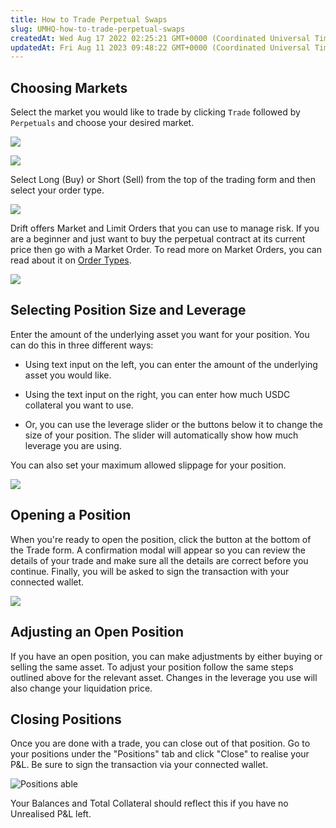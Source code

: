 ```yaml
---
title: How to Trade Perpetual Swaps
slug: UMHQ-how-to-trade-perpetual-swaps
createdAt: Wed Aug 17 2022 02:25:21 GMT+0000 (Coordinated Universal Time)
updatedAt: Fri Aug 11 2023 09:48:22 GMT+0000 (Coordinated Universal Time)
---
```


## Choosing Markets

Select the market you would like to trade by clicking `Trade` followed by `Perpetuals` and choose your desired market.

![](../../static/assets/2nJN8GJEzu7Jk0xzK49CM_screenshot-2023-08-11-at-114725.png)

![](../../static/assets/w7WFaS0-c9hZGlO6qJI-c_screenshot-2023-08-11-at-113644.png)

Select Long (Buy) or Short (Sell) from the top of the trading form and then select your order type.

![](../../static/assets/EkKqbHy0IVwyVgHpIsPLW_screenshot-2023-08-11-at-113800.png)

Drift offers Market and Limit Orders that you can use to manage risk. If you are a beginner and just want to buy the perpetual contract at its current price then go with a Market Order. To read more on Market Orders, you can read about it on [Order Types](<../Drift Protocol v2 Docs/Order Types.md>).

![](../../static/assets/i1GlHgcBaJMWNeK3cyZMS_screenshot-2023-08-11-at-114239.png)

## Selecting Position Size and Leverage

Enter the amount of the underlying asset you want for your position. You can do this in three different ways:

-   Using text input on the left, you can enter the amount of the underlying asset you would like.

-   Using the text input on the right, you can enter how much USDC collateral you want to use.

-   Or, you can use the leverage slider or the buttons below it to change the size of your position. The slider will automatically show how much leverage you are using.&#x20;

You can also set your maximum allowed slippage for your position.

![](../../static/assets/oVGN1AXZXFr-YJfJUXwVB_screenshot-2023-08-11-at-114406.png)

## Opening a Position

When you're ready to open the position, click the button at the bottom of the Trade form. A confirmation modal will appear so you can review the details of your trade and make sure all the details are correct before you continue. Finally, you will be asked to sign the transaction with your connected wallet.

![](../../static/assets/nXvS7rV7f-Nsca2lJTW5M_screenshot-2023-08-11-at-114513.png)

## Adjusting an Open Position

If you have an open position, you can make adjustments by either buying or selling the same asset. To adjust your position follow the same steps outlined above for the relevant asset. Changes in the leverage you use will also change your liquidation price.

## Closing Positions

Once you are done with a trade, you can close out of that position. Go to your positions under the "Positions" tab and click "Close" to realise your P\&L. Be sure to sign the transaction via your connected wallet.

![Positions able](../../static/assets/w8fFq1mLC3VeMXnnQp0jC_image.png)

Your Balances and Total Collateral should reflect this if you have no Unrealised P\&L left.
